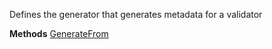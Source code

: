 Defines the generator that generates metadata for a validator

**Methods**
[GenerateFrom](Bifrost.Validation.MetaData.IValidationMetaDataGenerator.GenerateFrom)
